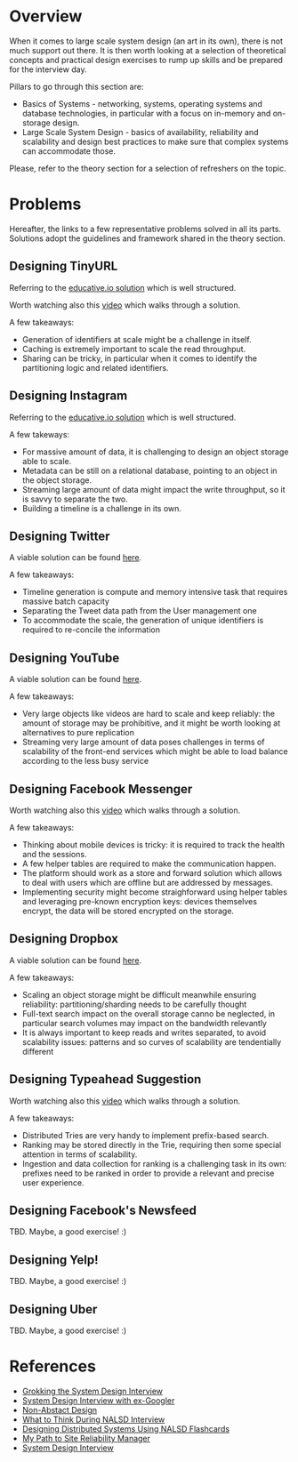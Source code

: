 # Overview
When it comes to large scale system design (an art in its own), there is not much support out there. It is then worth looking at a selection of theoretical concepts and practical design exercises to rump up skills and be prepared for the interview day.

Pillars to go through this section are:

- Basics of Systems - networking, systems, operating systems and database technologies, in particular with a focus on in-memory and on-storage design. 
- Large Scale System Design - basics of availability, reliability and scalability and design best practices to make sure that complex systems can accommodate those.

Please, refer to the theory section for a selection of refreshers on the topic.

# Problems
Hereafter, the links to a few representative problems solved in all its parts. Solutions adopt the guidelines and framework shared in the theory section. 

## Designing TinyURL
Referring to the [educative.io solution](https://www.educative.io/courses/grokking-the-system-design-interview/m2ygV4E81AR) which is well structured.

Worth watching also this [video](https://www.youtube.com/watch?v=fMZMm_0ZhK4) which walks through a solution.

A few takeaways:
- Generation of identifiers at scale might be a challenge in itself.
- Caching is extremely important to scale the read throughput. 
- Sharing can be tricky, in particular when it comes to identify the partitioning logic and related identifiers.

## Designing Instagram
Referring to the [educative.io solution](https://www.educative.io/courses/grokking-the-system-design-interview/m2yDVZnQ8lG) which is well structured.

A few takeways:
- For massive amount of data, it is challenging to design an object storage able to scale.
- Metadata can be still on a relational database, pointing to an object in the object storage.
- Streaming large amount of data might impact the write throughput, so it is savvy to separate the two.
- Building a timeline is a challenge in its own.

## Designing Twitter
A viable solution can be found [here](https://docs.google.com/drawings/d/17iFpnFFX7q6RXnDlrepxSBtKWEe0OLNfKBhlyqujifw/edit?usp=sharing).

A few takeaways:
- Timeline generation is compute and memory intensive task that requires massive batch capacity
- Separating the Tweet data path from the User management one
- To accommodate the scale, the generation of unique identifiers is required to re-concile the information

## Designing YouTube
A viable solution can be found [here](https://docs.google.com/drawings/d/1uJpAFO8lpkdXaAnc8PyCGdY7bNepzUUWPaHWtKSItrg/edit?usp=sharing).

A few takeaways:
- Very large objects like videos are hard to scale and keep reliably: the amount of storage may be prohibitive, and it might be worth looking at alternatives to pure replication
- Streaming very large amount of data poses challenges in terms of scalability of the front-end services which might be able to load balance according to the less busy service

## Designing Facebook Messenger
Worth watching also this [video](https://www.youtube.com/watch?v=zKPNUMkwOJE) which walks through a solution.

A few takeaways:
- Thinking about mobile devices is tricky: it is required to track the health and the sessions.
- A few helper tables are required to make the communication happen.
- The platform should work as a store and forward solution which allows to deal with users which are offline but are addressed by messages.
- Implementing security might become straighforward using helper tables and leveraging pre-known encryption keys: devices themselves encrypt, the data will be stored encrypted on the storage.

## Designing Dropbox
A viable solution can be found [here](https://docs.google.com/drawings/d/1qU8GLYwZ7sYXDvI1bztujJU_G1FDZjdHE6H6qVI6F0I/edit?usp=sharing).

A few takeaways:
- Scaling an object storage might be difficult meanwhile ensuring reliability: partitioning/sharding needs to be carefully thought
- Full-text search impact on the overall storage canno be neglected, in particular search volumes may impact on the bandwidth relevantly
- It is always important to keep reads and writes separated, to avoid scalability issues: patterns and so curves of scalability are tendentially different

## Designing Typeahead Suggestion
Worth watching also this [video](https://www.youtube.com/watch?v=fMZMm_0ZhK4) which walks through a solution.

A few takeaways:
- Distributed Tries are very handy to implement prefix-based search.
- Ranking may be stored directly in the Trie, requiring then some special attention in terms of scalability.
- Ingestion and data collection for ranking is a challenging task in its own: prefixes need to be ranked in order to provide a relevant and precise user experience.

## Designing Facebook's Newsfeed
TBD. Maybe, a good exercise! :)

## Designing Yelp!
TBD. Maybe, a good exercise! :)

## Designing Uber
TBD. Maybe, a good exercise! :)

# References

- [Grokking the System Design Interview](https://www.educative.io/courses/grokking-the-system-design-interview)
- [System Design Interview with ex-Googler](https://www.youtube.com/watch?v=q0KGYwNbf-0)
- [Non-Abstact Design](https://sre.google/workbook/non-abstract-design/)
- [What to Think During NALSD Interview](https://habr.com/en/company/google/blog/436186/)
- [Designing Distributed Systems Using NALSD Flashcards](https://cloud.google.com/blog/products/management-tools/sre-principles-and-flashcards-to-design-nalsd)
- [My Path to Site Reliability Manager](https://danrl.com/writing/path-to-srm/)
- [System Design Interview](https://github.com/checkcheckzz/system-design-interview)